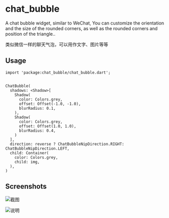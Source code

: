 # chat_bubble

A chat bubble widget, similar to WeChat, You can customize the orientation and the size of the rounded corners, as well as the rounded corners and position of the triangle..

类似微信一样的聊天气泡，可以用作文字、图片等等

## Usage
```
import 'package:chat_bubble/chat_bubble.dart';


ChatBubble(
  shadows: <Shadow>[
    Shadow(
      color: Colors.grey,
      offset: Offset(-1.0, -1.0),
      blurRadius: 0.1,
    ),
    Shadow(
      color: Colors.grey,
      offset: Offset(1.0, 1.0),
      blurRadius: 0.4,
    )
  ],
  direction: reverse ? ChatBubbleNipDirection.RIGHT:  ChatBubbleNipDirection.LEFT,
  child: Container(
    color: Colors.grey,
    child: img,
  ),
)
```

## Screenshots

![截图](https://github.com/mrTangYun/flutter_chat_bubble/raw/master/screenshots/Screenshot_1587114817.png)

![说明](https://github.com/mrTangYun/flutter_chat_bubble/raw/master/screenshots/Screenshot_1587095359.png)
